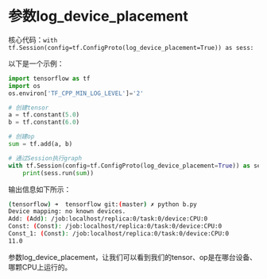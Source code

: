 # 参数log_device_placement

核心代码：`with tf.Session(config=tf.ConfigProto(log_device_placement=True)) as sess:`

以下是一个示例：

```python
import tensorflow as tf
import os
os.environ['TF_CPP_MIN_LOG_LEVEL']='2'

# 创建tensor
a = tf.constant(5.0)    
b = tf.constant(6.0)

# 创建op
sum = tf.add(a, b) 

# 通过Session执行graph
with tf.Session(config=tf.ConfigProto(log_device_placement=True)) as sess:
    print(sess.run(sum))
```

输出信息如下所示：

```bash
(tensorflow) ➜  tensorflow git:(master) ✗ python b.py 
Device mapping: no known devices.
Add: (Add): /job:localhost/replica:0/task:0/device:CPU:0
Const: (Const): /job:localhost/replica:0/task:0/device:CPU:0
Const_1: (Const): /job:localhost/replica:0/task:0/device:CPU:0
11.0
```

参数log_device_placement，让我们可以看到我们的tensor、op是在哪台设备、哪颗CPU上运行的。
